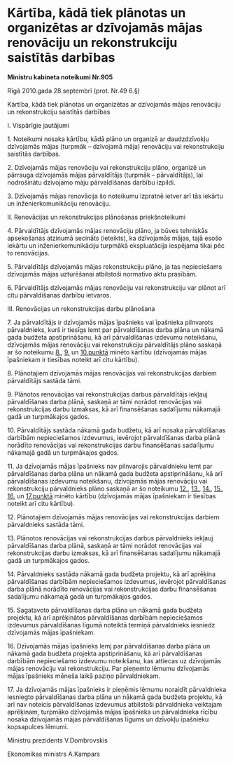 # Kārtība, kādā tiek plānotas un organizētas ar dzīvojamās mājas renovāciju un rekonstrukciju saistītās darbības
**Ministru kabineta noteikumi Nr.905**

Rīgā 2010.gada 28.septembrī (prot. Nr.49 6.§)

Kārtība, kādā tiek plānotas un organizētas ar dzīvojamās mājas renovāciju un rekonstrukciju saistītās darbības

I. Vispārīgie jautājumi

1\. Noteikumi nosaka kārtību, kādā plāno un organizē ar daudzdzīvokļu dzīvojamās mājas (turpmāk – dzīvojamā māja) renovāciju vai rekonstrukciju saistītās darbības.

2\. Dzīvojamās mājas renovāciju vai rekonstrukciju plāno, organizē un pārrauga dzīvojamās mājas pārvaldītājs (turpmāk – pārvaldītājs), lai nodrošinātu dzīvojamo māju pārvaldīšanas darbību izpildi.

3\. Dzīvojamās mājas renovācija šo noteikumu izpratnē ietver arī tās iekārtu un inženierkomunikāciju renovāciju.

II. Renovācijas un rekonstrukcijas plānošanas priekšnoteikumi

4\. Pārvaldītājs dzīvojamās mājas renovāciju plāno, ja būves tehniskās apsekošanas atzinumā secināts (ieteikts), ka dzīvojamās mājas, tajā esošo iekārtu un inženierkomunikāciju turpmākā ekspluatācija iespējama tikai pēc to renovācijas.

5\. Pārvaldītājs dzīvojamās mājas rekonstrukciju plāno, ja tas nepieciešams dzīvojamās mājas uzturēšanai atbilstoši normatīvo aktu prasībām.

6\. Pārvaldītājs dzīvojamās mājas renovāciju vai rekonstrukciju var plānot arī citu pārvaldīšanas darbību ietvaros.

III. Renovācijas un rekonstrukcijas darbu plānošana

7\. Ja pārvaldītājs ir dzīvojamās mājas īpašnieks vai īpašnieka pilnvarots pārvaldnieks, kurš ir tiesīgs lemt par pārvaldīšanas darba plāna un nākamā gada budžeta apstiprināšanu, kā arī pārvaldīšanas izdevumu noteikšanu, dzīvojamās mājas renovāciju vai rekonstrukciju pārvaldītājs plāno saskaņā ar šo noteikumu [8.](https://likumi.lv/ta/id/218829#p8), [9\.](https://likumi.lv/ta/id/218829#p9) un [10.punktā](https://likumi.lv/ta/id/218829#p10) minēto kārtību (dzīvojamās mājas īpašniekam ir tiesības noteikt arī citu kārtību).

8\. Plānotajiem dzīvojamās mājas renovācijas vai rekonstrukcijas darbiem pārvaldītājs sastāda tāmi.

9\. Plānotos renovācijas vai rekonstrukcijas darbus pārvaldītājs iekļauj pārvaldīšanas darba plānā, saskaņā ar tāmi norādot renovācijas vai rekonstrukcijas darbu izmaksas, kā arī finansēšanas sadalījumu nākamajā gadā un turpmākajos gados.

10\. Pārvaldītājs sastāda nākamā gada budžetu, kā arī nosaka pārvaldīšanas darbībām nepieciešamos izdevumus, ievērojot pārvaldīšanas darba plānā norādīto renovācijas vai rekonstrukcijas darbu finansēšanas sadalījumu nākamajā gadā un turpmākajos gados.

11\. Ja dzīvojamās mājas īpašnieks nav pilnvarojis pārvaldnieku lemt par pārvaldīšanas darba plāna un nākamā gada budžeta apstiprināšanu, kā arī pārvaldīšanas izdevumu noteikšanu, dzīvojamās mājas renovāciju vai rekonstrukciju pārvaldnieks plāno saskaņā ar šo noteikumu [12.](https://likumi.lv/ta/id/218829#p12), [13.](https://likumi.lv/ta/id/218829#p13), [14.](https://likumi.lv/ta/id/218829#p14), [15.](https://likumi.lv/ta/id/218829#p15), [16\.](https://likumi.lv/ta/id/218829#p16) un [17.punktā](https://likumi.lv/ta/id/218829#p17) minēto kārtību (dzīvojamās mājas īpašniekam ir tiesības noteikt arī citu kārtību).

12\. Plānotajiem dzīvojamās mājas renovācijas vai rekonstrukcijas darbiem pārvaldnieks sastāda tāmi.

13\. Plānotos renovācijas vai rekonstrukcijas darbus pārvaldnieks iekļauj pārvaldīšanas darba plānā, saskaņā ar tāmi norādot renovācijas vai rekonstrukcijas darbu izmaksas, kā arī finansēšanas sadalījumu nākamajā gadā un turpmākajos gados.

14\. Pārvaldnieks sastāda nākamā gada budžeta projektu, kā arī aprēķina pārvaldīšanas darbībām nepieciešamos izdevumus, ievērojot pārvaldīšanas darba plānā norādīto renovācijas vai rekonstrukcijas darbu finansēšanas sadalījumu nākamajā gadā un turpmākajos gados.

15\. Sagatavoto pārvaldīšanas darba plāna un nākamā gada budžeta projektu, kā arī aprēķinātos pārvaldīšanas darbībām nepieciešamos izdevumus pārvaldīšanas līgumā noteiktā termiņā pārvaldnieks iesniedz dzīvojamās mājas īpašniekam.

16\. Dzīvojamās mājas īpašnieks lemj par pārvaldīšanas darba plāna un nākamā gada budžeta projekta apstiprināšanu, kā arī pārvaldīšanas darbībām nepieciešamo izdevumu noteikšanu, kas attiecas uz dzīvojamās mājas renovāciju vai rekonstrukciju. Par pieņemto lēmumu dzīvojamās mājas īpašnieks mēneša laikā paziņo pārvaldniekam.

17\. Ja dzīvojamās mājas īpašnieks ir pieņēmis lēmumu noraidīt pārvaldnieka iesniegto pārvaldīšanas darba plāna un nākamā gada budžeta projektu, kā arī nav noteicis pārvaldīšanas izdevumus atbilstoši pārvaldnieka veiktajam aprēķinam, turpmāko dzīvojamās mājas īpašnieka un pārvaldnieka rīcību nosaka dzīvojamās mājas pārvaldīšanas līgums un dzīvokļu īpašnieku kopsapulces lēmumi.

Ministru prezidents V.Dombrovskis

Ekonomikas ministrs A.Kampars
